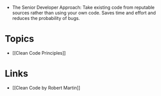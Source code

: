* The Senior Developer Approach: Take existing code from reputable sources rather than using your own code. Saves time and effort and reduces the probability of bugs.
# Topics
* [[Clean Code Principles]]
# Links
* [[Clean Code by Robert Martin]]